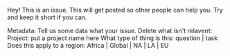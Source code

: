 Hey! This is an issue. This will get posted so other people can help you. Try and keep it short if you can. 

Metadata:
Tell us some data what your issue. Delete what isn't relavent:
Project: put a project name here
What type of thing is this: question | task
Does this apply to a region: Africa | Global | NA | LA | EU
